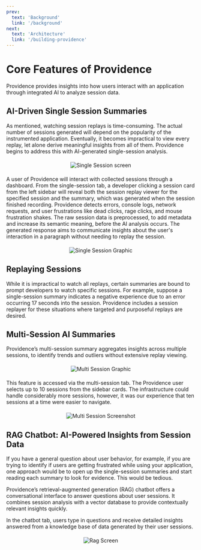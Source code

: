 ```yaml
---
prev: 
  text: 'Background'
  link: '/background'
next:
  text: 'Architecture'
  link: '/building-providence'
---
```


# Core Features of Providence

Providence provides insights into how users interact with an application through integrated AI to analyze session data.

## AI-Driven Single Session Summaries

As mentioned, watching session replays is time-consuming. The actual number of sessions generated will depend on the popularity of the instrumented application. Eventually, it becomes impractical to view every replay, let alone derive meaningful insights from all of them. Providence begins to address this with AI-generated single-session analysis.

<div style="display: flex; justify-content: center; align-items: center; margin-bottom: 20px; margin-top: 20px;">
  <img src='/single_session_summary_screenshot.png' alt='Single Session screen'/>
</div>

A user of Providence will interact with collected sessions through a dashboard. From the single-session tab, a developer clicking a session card from the left sidebar will reveal both the session replay viewer for the specified session and the summary, which was generated when the session finished recording. Providence detects errors, console logs, network requests, and user frustrations like dead clicks, rage clicks, and mouse frustration shakes. The raw session data is preprocessed, to add metadata and increase its semantic meaning, before the AI analysis occurs. The generated response aims to communicate insights about the user's interaction in a paragraph without needing to replay the session.

<div style="display: flex; justify-content: center; align-items: center; margin-bottom: 20px; margin-top: 20px;">
  <img src='/single_session_summary.png' alt='Single Session Graphic'/>
</div>

## Replaying Sessions

While it is impractical to watch all replays, certain summaries are bound to prompt developers to watch specific sessions. For example, suppose a single-session summary indicates a negative experience due to an error occurring 17 seconds into the session. Providence includes a session replayer for these situations where targeted and purposeful replays are desired.

## Multi-Session AI Summaries

Providence’s multi-session summary aggregates insights across multiple sessions, to identify trends and outliers without extensive replay viewing.

<div style="display: flex; justify-content: center; align-items: center; margin-bottom: 20px; margin-top: 20px;">
  <img src='/multi_session_summary.png' alt='Multi Session Graphic'/>
</div>

This feature is accessed via the multi-session tab. The Providence user selects up to 10 sessions from the sidebar cards. The infrastructure could handle considerably more sessions, however, it was our experience that ten sessions at a time were easier to navigate. 

<div style="display: flex; justify-content: center; align-items: center; margin-bottom: 20px; margin-top: 20px;">
  <img src='/multi_session_summary_screenshot.png' alt='Multi Session Screenshot'/>
</div>

## RAG Chatbot: AI-Powered Insights from Session Data

If you have a general question about user behavior, for example, if you are trying to identify if users are getting frustrated while using your application, one approach would be to open up the single-session summaries and start reading each summary to look for evidence. This would be tedious.

Providence’s retrieval-augmented generation (RAG) chatbot offers a conversational interface to answer questions about user sessions. It combines session analysis with a vector database to provide contextually relevant insights quickly.

In the chatbot tab, users type in questions and receive detailed insights answered from a knowledge base of data generated by their user sessions.

<div style="display: flex; justify-content: center; align-items: center; margin-bottom: 20px; margin-top: 20px;">
  <img src='/chatbot_screenshot.png' alt='Rag Screen'/>
</div>


